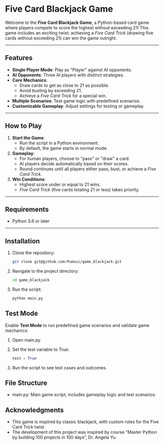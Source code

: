 # Five Card Blackjack Game

Welcome to the **Five Card Blackjack Game**, a Python-based card game where players compete to score the highest without exceeding 21! This game includes an exciting twist: achieving a *Five Card Trick* (drawing five cards without exceeding 21) can win the game outright.

---

## Features
- **Single Player Mode**: Play as "Player" against AI opponents.
- **AI Opponents**: Three AI players with distinct strategies.
- **Core Mechanics**:
  - Draw cards to get as close to 21 as possible.
  - Avoid busting by exceeding 21.
  - Achieve a *Five Card Trick* for a special win.
- **Multiple Scenarios**: Test game logic with predefined scenarios.
- **Customizable Gameplay**: Adjust settings for testing or gameplay.

---

## How to Play
1. **Start the Game**:
   - Run the script in a Python environment.
   - By default, the game starts in normal mode.
2. **Gameplay**:
   - For human players, choose to "pass" or "draw" a card.
   - AI players decide automatically based on their scores.
   - Round continues until all players either pass, bust, or achieve a *Five Card Trick*.
3. **Win Conditions**:
   - Highest score under or equal to 21 wins.
   - *Five Card Trick* (five cards totaling 21 or less) takes priority.

---

## Requirements
- Python 3.6 or later

---

## Installation
1. Clone the repository:
   ```bash
   git clone git@github.com:Pumoxi/game_blackjack.git
   ```

2.	Navigate to the project directory:

    ```bash
    cd game_blackjack
    ```

3.	Run the script:

    ```bash
    python main.py
    ```

## Test Mode

Enable **Test Mode** to run predefined game scenarios and validate game mechanics:
1.	Open main.py.
2.	Set the test variable to True:

    ```python
    test = True
    ```

3.	Run the script to see test cases and outcomes.

## File Structure

- main.py: Main game script, includes gameplay logic and test scenarios.

## Acknowledgments

- This game is inspired by classic blackjack, with custom rules for the Five Card Trick twist.
- The development of this project was inspired by course “Master Python by building 100 projects in 100 days”, Dr. Angela Yu.
